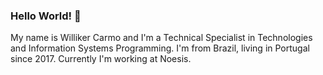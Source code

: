 ### Hello World! 👋

My name is Williker Carmo and I'm a Technical Specialist in Technologies and Information Systems Programming. 
I'm from Brazil, living in Portugal since 2017.
Currently I'm working at Noesis. 
<!--You can find me on [![Twitter][1.2]][1],  or on [![LinkedIn][3.2]][3].-->
<!--
**willikercarmo/willikercarmo** is a ✨ _special_ ✨ repository because its `README.md` (this file) appears on your GitHub profile.

Here are some ideas to get you started:

- 🔭 I’m currently working on ...
- 🌱 I’m currently learning ...
- 👯 I’m looking to collaborate on ...
- 🤔 I’m looking for help with ...
- 💬 Ask me about ...
- 📫 How to reach me: ...
- 😄 Pronouns: ...
- ⚡ Fun fact: ...
-->
